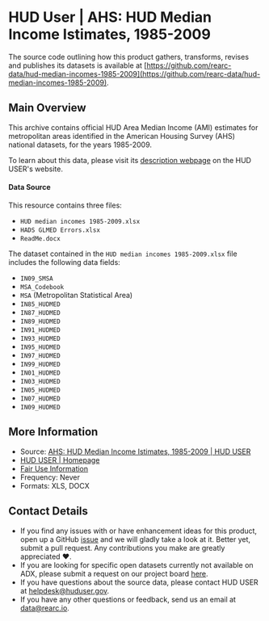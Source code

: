 # HUD User | AHS: HUD Median Income Istimates, 1985-2009

The source code outlining how this product gathers, transforms, revises and publishes its datasets is available at [https://github.com/rearc-data/hud-median-incomes-1985-2009](https://github.com/rearc-data/hud-median-incomes-1985-2009).

## Main Overview

This archive contains official HUD Area Median Income (AMI) estimates for metropolitan areas identified in the American Housing Survey (AHS) national datasets, for the years 1985-2009.

To learn about this data, please visit its [description webpage](https://www.huduser.gov/portal/elist/2011-Sep19.html) on the HUD USER's website.

#### Data Source

This resource contains three files:
- `HUD median incomes 1985-2009.xlsx`
- `HADS GLMED Errors.xlsx`
- `ReadMe.docx`

The dataset contained in the `HUD median incomes 1985-2009.xlsx` file includes the following data fields:
- `IN09_SMSA`
- `MSA_Codebook`
- `MSA` (Metropolitan Statistical Area)
- `IN85_HUDMED`
- `IN87_HUDMED`
- `IN89_HUDMED`
- `IN91_HUDMED`
- `IN93_HUDMED`
- `IN95_HUDMED`
- `IN97_HUDMED`
- `IN99_HUDMED`
- `IN01_HUDMED`
- `IN03_HUDMED`
- `IN05_HUDMED`
- `IN07_HUDMED`
- `IN09_HUDMED`

## More Information
- Source: [AHS: HUD Median Income Istimates, 1985-2009 | HUD USER](https://www.huduser.gov/portal/elist/2011-Sep19.html)      
- [HUD USER | Homepage](https://www.huduser.gov/portal/home.html)    
- [Fair Use Information](https://www.usa.gov/government-works)  
- Frequency: Never
- Formats: XLS, DOCX

## Contact Details
- If you find any issues with or have enhancement ideas for this product, open up a GitHub [issue](https://github.com/rearc-data/hud-median-incomes-1985-2009/issues) and we will gladly take a look at it. Better yet, submit a pull request. Any contributions you make are greatly appreciated :heart:.
- If you are looking for specific open datasets currently not available on ADX, please submit a request on our project board [here](https://github.com/orgs/rearc-data/projects/1).
- If you have questions about the source data, please contact HUD USER at helpdesk@huduser.gov.
- If you have any other questions or feedback, send us an email at data@rearc.io.